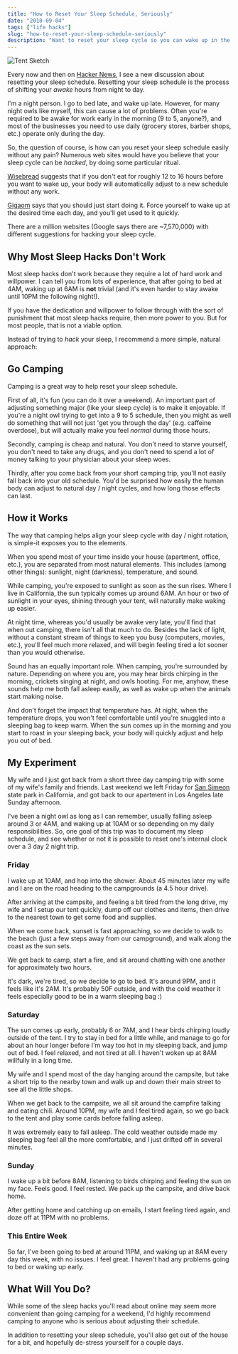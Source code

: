 ```yaml
---
title: "How to Reset Your Sleep Schedule, Seriously"
date: "2010-09-04"
tags: ["life hacks"]
slug: "how-to-reset-your-sleep-schedule-seriously"
description: "Want to reset your sleep cycle so you can wake up in the morning when the sun rises?  Try going on a camping trip!"
---
```



![Tent Sketch][]


Every now and then on [Hacker News][], I see a new discussion about resetting
your sleep schedule.  Resetting your sleep schedule is the process of shifting
your *awake* hours from night to day.

I'm a night person.  I go to bed late, and wake up late.  However, for many
night owls like myself, this can cause a lot of problems.  Often you're
required to be awake for work early in the morning (9 to 5, anyone?), and most
of the businesses you need to use daily (grocery stores, barber shops, etc.)
operate only during the day.

So, the question of course, is how can you reset your sleep schedule easily
without any pain?  Numerous web sites would have you believe that your sleep
cycle can be *hacked*, by doing some particular ritual.

[Wisebread][] suggests that if you don't eat for roughly 12 to 16 hours before
you want to wake up, your body will automatically adjust to a new schedule
without any work.

[Gigaom][] says that you should just start doing it.  Force yourself to wake up
at the desired time each day, and you'll get used to it quickly.

There are a million websites (Google says there are ~7,570,000) with different
suggestions for hacking your sleep cycle.


## Why Most Sleep Hacks Don't Work

Most sleep hacks don't work because they require a lot of hard work and
willpower.  I can tell you from lots of experience, that after going to bed at
4AM, waking up at 6AM is **not** trivial (and it's even harder to stay awake
until 10PM the following night!).

If you have the dedication and willpower to follow through with the sort of
punishment that most sleep hacks require, then more power to you.  But for most
people, that is not a viable option.

Instead of trying to *hack* your sleep, I recommend a more simple, natural
approach:


## Go Camping

Camping is a great way to help reset your sleep schedule.

First of all, it's fun (you can do it over a weekend).  An important part of
adjusting something major (like your sleep cycle) is to make it enjoyable.  If
you're a night owl trying to get into a 9 to 5 schedule, then you might as well
do something that will not just 'get you through the day' (e.g. caffeine
overdose), but will actually make you feel *normal* during those hours.

Secondly, camping is cheap and natural.  You don't need to starve yourself, you
don't need to take any drugs, and you don't need to spend a lot of money
talking to your physician about your sleep woes.

Thirdly, after you come back from your short camping trip, you'll not easily
fall back into your old schedule.  You'd be surprised how easily the human body
can adjust to natural day / night cycles, and how long those effects can last.


## How it Works

The way that camping helps align your sleep cycle with day / night rotation, is
simple-it exposes you to the elements.

When you spend most of your time inside your house (apartment, office, etc.),
you are separated from most natural elements.  This includes (among other
things): sunlight, night (darkness), temperature, and sound.

While camping, you're exposed to sunlight as soon as the sun rises.  Where I
live in California, the sun typically comes up around 6AM.  An hour or two of
sunlight in your eyes, shining through your tent, will naturally make waking up
easier.

At night time, whereas you'd usually be awake very late, you'll find that when
out camping, there isn't all that much to do.  Besides the lack of light,
without a constant stream of things to keep you busy (computers, movies, etc.),
you'll feel much more relaxed, and will begin feeling tired a lot sooner than
you would otherwise.

Sound has an equally important role.  When camping, you're surrounded by
nature.  Depending on where you are, you may hear birds chirping in the
morning, crickets singing at night, and owls hooting.  For me, anyhow, these
sounds help me both fall asleep easily, as well as wake up when the animals
start making noise.

And don't forget the impact that temperature has.  At night, when the
temperature drops, you won't feel comfortable until you're snuggled into a
sleeping bag to keep warm.  When the sun comes up in the morning and you start
to roast in your sleeping back, your body will quickly adjust and help you out
of bed.


## My Experiment

My wife and I just got back from a short three day camping trip with some of my
wife's family and friends.  Last weekend we left Friday for [San Simeon][]
state park in California, and got back to our apartment in Los Angeles late
Sunday afternoon.

I've been a night owl as long as I can remember, usually falling asleep around
3 or 4AM, and waking up at 10AM or so depending on my daily responsibilities.
So, one goal of this trip was to document my sleep schedule, and see whether or
not it is possible to reset one's internal clock over a 3 day 2 night trip.


### Friday

I wake up at 10AM, and hop into the shower.  About 45 minutes later my wife and
I are on the road heading to the campgrounds (a 4.5 hour drive).

After arriving at the campsite, and feeling a bit tired from the long drive, my
wife and I setup our tent quickly, dump off our clothes and items, then drive
to the nearest town to get some food and supplies.

When we come back, sunset is fast approaching, so we decide to walk to the
beach (just a few steps away from our campground), and walk along the coast as
the sun sets.

We get back to camp, start a fire, and sit around chatting with one another for
approximately two hours.

It's dark, we're tired, so we decide to go to bed.  It's around 9PM, and it
feels like it's 2AM.  It's probably 50F outside, and with the cold weather it
feels especially good to be in a warm sleeping bag :)


### Saturday

The sun comes up early, probably 6 or 7AM, and I hear birds chirping loudly
outside of the tent.  I try to stay in bed for a little while, and manage to go
for about an hour longer before I'm way too hot in my sleeping back, and jump
out of bed.  I feel relaxed, and not tired at all.  I haven't woken up at 8AM
willfully in a long time.

My wife and I spend most of the day hanging around the campsite, but take a
short trip to the nearby town and walk up and down their main street to see all
the little shops.

When we get back to the campsite, we all sit around the campfire talking and
eating chili.  Around 10PM, my wife and I feel tired again, so we go back to
the tent and play some cards before falling asleep.

It was extremely easy to fall asleep.  The cold weather outside made my
sleeping bag feel all the more comfortable, and I just drifted off in several
minutes.


### Sunday

I wake up a bit before 8AM, listening to birds chirping and feeling the sun on
my face.  Feels good.  I feel rested.  We pack up the campsite, and drive back
home.

After getting home and catching up on emails, I start feeling tired again, and
doze off at 11PM with no problems.


### This Entire Week

So far, I've been going to bed at around 11PM, and waking up at 8AM every day
this week, with no issues.  I feel great.  I haven't had any problems going to
bed or waking up early.


## What Will You Do?

While some of the sleep hacks you'll read about online may seem more convenient
than going camping for a weekend, I'd highly recommend camping to anyone who is
serious about adjusting their schedule.

In addition to resetting your sleep schedule, you'll also get out of the house
for a bit, and hopefully de-stress yourself for a couple days.


  [Tent Sketch]: {filename}/images/2010/tent-sketch.png "Tent Sketch"
  [Hacker News]: http://news.ycombinator.com/ "Hacker News"
  [Wisebread]: http://www.wisebread.com/how-to-naturally-reset-your-sleep-cycle-overnight/ "Wisebread on How to Naturally Reset Your SLeep Cycle"
  [Gigaom]: http://gigaom.com/collaboration/how-to-reset-your-body-clock/ "Gigaom on How to Reset Your Body Clock"
  [San Simeon]: http://www.parks.ca.gov/?page_id=590 "San Simeon State Park"
